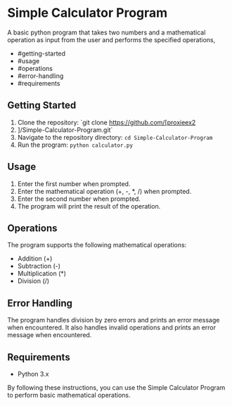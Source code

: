 # Simple Calculator Program
A basic python program that takes two numbers and a mathematical operation as input from the user and performs the specified operations, 
- #getting-started
- #usage
- #operations
- #error-handling
- #requirements

## Getting Started

1. Clone the repository: `git clone https://github.com/[proxieex2
2. ]/Simple-Calculator-Program.git`
3. Navigate to the repository directory: `cd Simple-Calculator-Program`
4. Run the program: `python calculator.py`

## Usage

1. Enter the first number when prompted.
2. Enter the mathematical operation (+, -, *, /) when prompted.
3. Enter the second number when prompted.
4. The program will print the result of the operation.

## Operations

The program supports the following mathematical operations:

- Addition (+)
- Subtraction (-)
- Multiplication (*)
- Division (/)

## Error Handling

The program handles division by zero errors and prints an error message when encountered. It also handles invalid operations and prints an error message when encountered.

## Requirements

- Python 3.x

By following these instructions, you can use the Simple Calculator Program to perform basic mathematical operations.
